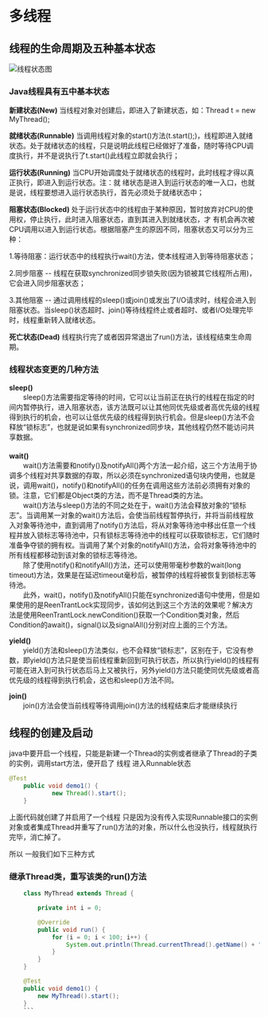 # 多线程

## 线程的生命周期及五种基本状态

![线程状态图](_v_images/线程状态图_1535977846_25296.png)

### Java线程具有五中基本状态

**新建状态(New)**
当线程对象对创建后，即进入了新建状态，如：Thread t = new MyThread();

**就绪状态(Runnable)**
当调用线程对象的start()方法(t.start();)，线程即进入就绪状态。处于就绪状态的线程，只是说明此线程已经做好了准备，随时等待CPU调度执行，并不是说执行了t.start()此线程立即就会执行；

**运行状态(Running)**
当CPU开始调度处于就绪状态的线程时，此时线程才得以真正执行，即进入到运行状态。注：就     绪状态是进入到运行状态的唯一入口，也就是说，线程要想进入运行状态执行，首先必须处于就绪状态中；

**阻塞状态(Blocked)**
处于运行状态中的线程由于某种原因，暂时放弃对CPU的使用权，停止执行，此时进入阻塞状态，直到其进入到就绪状态，才 有机会再次被CPU调用以进入到运行状态。根据阻塞产生的原因不同，阻塞状态又可以分为三种：

1.等待阻塞：运行状态中的线程执行wait()方法，使本线程进入到等待阻塞状态；

2.同步阻塞 -- 线程在获取synchronized同步锁失败(因为锁被其它线程所占用)，它会进入同步阻塞状态；

3.其他阻塞 -- 通过调用线程的sleep()或join()或发出了I/O请求时，线程会进入到阻塞状态。当sleep()状态超时、join()等待线程终止或者超时、或者I/O处理完毕时，线程重新转入就绪状态。

**死亡状态(Dead)** 
线程执行完了或者因异常退出了run()方法，该线程结束生命周期。

### 线程状态变更的几种方法
**sleep()**   
　　sleep()方法需要指定等待的时间，它可以让当前正在执行的线程在指定的时间内暂停执行，进入阻塞状态，该方法既可以让其他同优先级或者高优先级的线程得到执行的机会，也可以让低优先级的线程得到执行机会。但是sleep()方法不会释放“锁标志”，也就是说如果有synchronized同步块，其他线程仍然不能访问共享数据。   
　　   
**wait()**   
　　wait()方法需要和notify()及notifyAll()两个方法一起介绍，这三个方法用于协调多个线程对共享数据的存取，所以必须在synchronized语句块内使用，也就是说，调用wait()，notify()和notifyAll()的任务在调用这些方法前必须拥有对象的锁。注意，它们都是Object类的方法，而不是Thread类的方法。   
　　wait()方法与sleep()方法的不同之处在于，wait()方法会释放对象的“锁标志”。当调用某一对象的wait()方法后，会使当前线程暂停执行，并将当前线程放入对象等待池中，直到调用了notify()方法后，将从对象等待池中移出任意一个线程并放入锁标志等待池中，只有锁标志等待池中的线程可以获取锁标志，它们随时准备争夺锁的拥有权。当调用了某个对象的notifyAll()方法，会将对象等待池中的所有线程都移动到该对象的锁标志等待池。   
　　除了使用notify()和notifyAll()方法，还可以使用带毫秒参数的wait(long timeout)方法，效果是在延迟timeout毫秒后，被暂停的线程将被恢复到锁标志等待池。   
　　此外，wait()，notify()及notifyAll()只能在synchronized语句中使用，但是如果使用的是ReenTrantLock实现同步，该如何达到这三个方法的效果呢？解决方法是使用ReenTrantLock.newCondition()获取一个Condition类对象，然后Condition的await()，signal()以及signalAll()分别对应上面的三个方法。

**yield()**   
　　yield()方法和sleep()方法类似，也不会释放“锁标志”，区别在于，它没有参数，即yield()方法只是使当前线程重新回到可执行状态，所以执行yield()的线程有可能在进入到可执行状态后马上又被执行，另外yield()方法只能使同优先级或者高优先级的线程得到执行机会，这也和sleep()方法不同。

**join()**   
　　join()方法会使当前线程等待调用join()方法的线程结束后才能继续执行
## 线程的创建及启动

java中要开启一个线程，只能是新建一个Thread的实例或者继承了Thread的子类的实例，调用start方法，便开启了 线程  进入Runnable状态 
```java
@Test
    public void demo1() {
    	    new Thread().start();
    }
```
上面代码就创建了并启用了一个线程   只是因为没有传入实现Runnable接口的实例对象或者集成Thread并重写了run()方法的对象，所以什么也没执行，线程就执行完毕，消亡掉了。

所以  一般我们如下三种方式
### 继承Thread类，重写该类的run()方法
```java
	class MyThread extends Thread {

		private int i = 0;

		@Override
		public void run() {
			for (i = 0; i < 100; i++) {
				System.out.println(Thread.currentThread().getName() + " " + i);
			}
		}
	}

	@Test
	public void demo1() {
		new MyThread().start();
	}
	```

